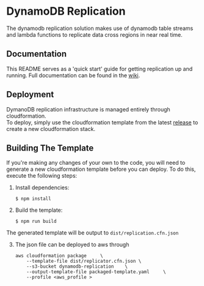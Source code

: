 # DynamoDB Replication
The dynamodb replication solution makes use of dynamodb table streams and lambda functions to replicate data cross regions in near real time.

## Documentation  
This README serves as a 'quick start' guide for getting replication up and running.  Full documentation can be found in the  [wiki](https://github.com/Signiant/dynamodb-replication/wiki).  

## Deployment
DymanoDB replication infrastructure is managed entirely through cloudformation.  
To deploy, simply use the cloudformation template from the latest [release](https://github.com/Signiant/dynamodb-replication/releases) to create a new cloudformation stack.

## Building The Template
If you're making any changes of your own to the code, you will need to generate a new cloudformation template before you can deploy. To do this, execute the following steps:

1. Install dependencies:  
    ```
    $ npm install
    ```  

2. Build the template:  
    ```
    $ npm run build
    ```  

The generated template will be output to 
    ```
    dist/replication.cfn.json
    ```
    
3. The json file can be deployed to aws through 
    ```
    aws cloudformation package     \
        --template-file dist/replicator.cfn.json \
        --s3-bucket dynamodb-replication    \
        --output-template-file packaged-template.yaml     \
        --profile <aws_profile >
    ```
